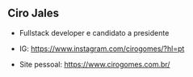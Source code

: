 ## Ciro Jales

- Fullstack developer e candidato a presidente

- IG: https://www.instagram.com/cirogomes/?hl=pt

- Site pessoal: https://www.cirogomes.com.br/